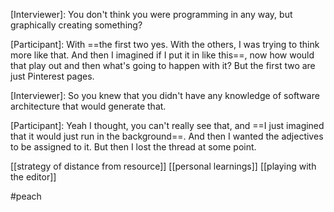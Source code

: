 [Interviewer]: You don't think you were programming in any way, but graphically creating something?

[Participant]: With ==the first two yes. With the others, I was trying to think more like that. And then I imagined if I put it in like this==, now how would that play out and then what's going to happen with it? But the first two are just Pinterest pages.

[Interviewer]: So you knew that you didn't have any knowledge of software architecture that would generate that. 

[Participant]: Yeah I thought, you can't really see that, and ==I just imagined that it would just run in the background==. And then I wanted the adjectives to be assigned to it. But then I lost the thread at some point.

[[strategy of distance from resource]]
[[personal learnings]]
[[playing with the editor]]

#peach